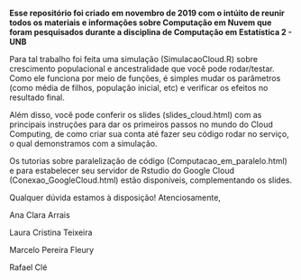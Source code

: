 **Esse repositório foi criado em novembro de 2019 com o intúito de reunir todos os materiais e informações sobre Computação em Nuvem que foram pesquisados durante a disciplina de Computação em Estatística 2 - UNB**

Para tal trabalho foi feita uma simulação (SimulacaoCloud.R) sobre crescimento populacional e ancestralidade que você pode rodar/testar. Como ele funciona por meio de funções, é simples mudar os parâmetros (como média de filhos, população inicial, etc) e verificar os efeitos no resultado final. 

Além disso, você pode conferir os slides (slides_cloud.html) com as principais instruções para dar os primeiros passos no mundo do Cloud Computing, de como criar sua conta até fazer seu código rodar no serviço, o qual demonstramos com a simulação.

Os tutorias sobre paralelização de código (Computacao_em_paralelo.html) e para estabelecer seu servidor de Rstudio do Google Cloud (Conexao_GoogleCloud.html) estão disponíveis, complementando os slides.

Qualquer dúvida estamos à disposição!
Atenciosamente,

Ana Clara Arrais

Laura Cristina Teixeira

Marcelo Pereira Fleury

Rafael Clé


